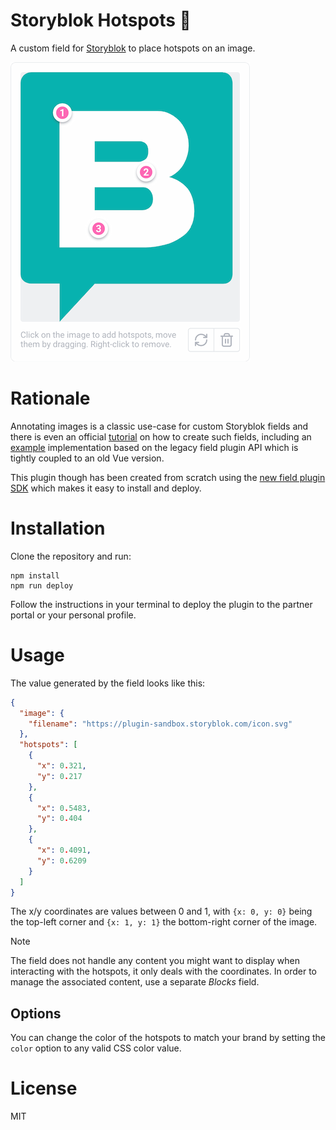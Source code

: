 # Storyblok Hotspots 🎯

A custom field for [Storyblok](https://www.storyblok.com/) to place hotspots on an image.

![Screenshot](screenshot.png)

# Rationale

Annotating images is a classic use-case for custom Storyblok fields and there is even an official [tutorial](https://www.storyblok.com/tp/how-to-create-a-simple-image-map-with-storyblok) on how to create such fields, including an [example](https://github.com/storyblok/field-type-examples/tree/main/annotated-image) implementation based on the legacy field plugin API which is tightly coupled to an old Vue version.

This plugin though has been created from scratch using the [new field plugin SDK](https://www.storyblok.com/docs/plugins/field-plugins/introduction) which makes it easy to install and deploy.

# Installation

Clone the repository and run:

```
npm install
npm run deploy
```

Follow the instructions in your terminal to deploy the plugin to the partner portal or your personal profile.

# Usage

The value generated by the field looks like this:

```json
{
  "image": {
    "filename": "https://plugin-sandbox.storyblok.com/icon.svg"
  },
  "hotspots": [
    {
      "x": 0.321,
      "y": 0.217
    },
    {
      "x": 0.5483,
      "y": 0.404
    },
    {
      "x": 0.4091,
      "y": 0.6209
    }
  ]
}
```

The x/y coordinates are values between 0 and 1, with `{x: 0, y: 0}` being the top-left corner and `{x: 1, y: 1}` the bottom-right corner of the image.

> [!NOTE]
> The field does not handle any content you might want to display when interacting with the hotspots, it only deals with the coordinates. In order to manage the associated content, use a separate _Blocks_ field.

## Options

You can change the color of the hotspots to match your brand by setting the `color` option to any valid CSS color value.

# License

MIT
